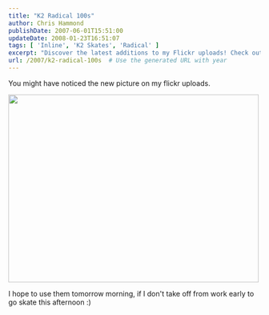 ```yaml
---
title: "K2 Radical 100s"
author: Chris Hammond
publishDate: 2007-06-01T15:51:00
updateDate: 2008-01-23T16:51:07
tags: [ 'Inline', 'K2 Skates', 'Radical' ]
excerpt: "Discover the latest additions to my Flickr uploads! Check out the new picture for a glimpse of what's to come tomorrow morning. #Flickr #Photography"
url: /2007/k2-radical-100s  # Use the generated URL with year
---
```

<P>You might have noticed the new picture on my flickr uploads. </P> <P><IMG class=reflect height=375 alt="" src="https://farm2.static.flickr.com/1093/525299573_34c0b65c15.jpg?v=0" width=500 onload=show_notes_initially();></P> <P>I hope to use them tomorrow morning, if I don't take off from work early to go skate this afternoon :)</P>

